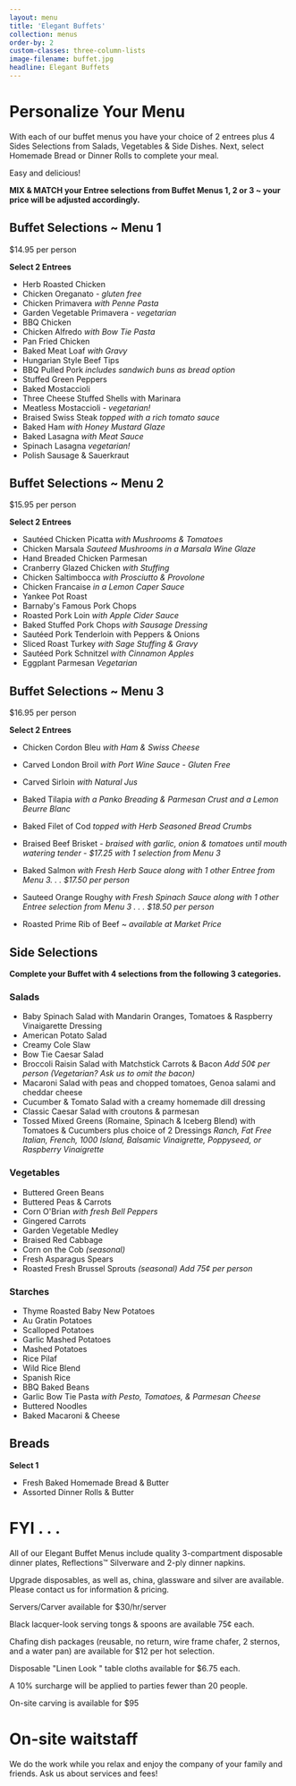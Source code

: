 ```yaml
---
layout: menu
title: 'Elegant Buffets'
collection: menus
order-by: 2
custom-classes: three-column-lists
image-filename: buffet.jpg
headline: Elegant Buffets
---
```


# Personalize Your Menu

With each of our buffet menus you have your choice of 2 entrees plus 4 Sides
Selections from Salads, Vegetables & Side Dishes. Next, select Homemade Bread or
Dinner Rolls to complete your meal.

Easy and delicious!

**MIX & MATCH your Entree selections from Buffet Menus 1, 2 or 3 ~ your price
will be adjusted accordingly.**

## Buffet Selections ~ Menu 1

\$14.95 per person

**Select 2 Entrees**

- Herb Roasted Chicken
- Chicken Oreganato - _gluten free_
- Chicken Primavera _with Penne Pasta_
- Garden Vegetable Primavera - _vegetarian_
- BBQ Chicken
- Chicken Alfredo _with Bow Tie Pasta_
- Pan Fried Chicken
- Baked Meat Loaf _with Gravy_
- Hungarian Style Beef Tips
- BBQ Pulled Pork _includes sandwich buns as bread option_
- Stuffed Green Peppers
- Baked Mostaccioli
- Three Cheese Stuffed Shells with Marinara
- Meatless Mostaccioli - _vegetarian!_
- Braised Swiss Steak _topped with a rich tomato sauce_
- Baked Ham _with Honey Mustard Glaze_
- Baked Lasagna _with Meat Sauce_
- Spinach Lasagna _vegetarian!_
- Polish Sausage & Sauerkraut

## Buffet Selections ~ Menu 2

\$15.95 per person

**Select 2 Entrees**

- Sautéed Chicken Picatta _with Mushrooms & Tomatoes_
- Chicken Marsala _Sauteed Mushrooms in a Marsala Wine Glaze_
- Hand Breaded Chicken Parmesan
- Cranberry Glazed Chicken _with Stuffing_
- Chicken Saltimbocca _with Prosciutto & Provolone_
- Chicken Francaise _in a Lemon Caper Sauce_
- Yankee Pot Roast
- Barnaby's Famous Pork Chops
- Roasted Pork Loin _with Apple Cider Sauce_
- Baked Stuffed Pork Chops _with Sausage Dressing_
- Sautéed Pork Tenderloin with Peppers & Onions
- Sliced Roast Turkey _with Sage Stuffing & Gravy_
- Sautéed Pork Schnitzel _with Cinnamon Apples_
- Eggplant Parmesan _Vegetarian_

## Buffet Selections ~ Menu 3

\$16.95 per person

**Select 2 Entrees**

- Chicken Cordon Bleu _with Ham & Swiss Cheese_
- Carved London Broil _with Port Wine Sauce - Gluten Free_
- Carved Sirloin _with Natural Jus_
- Baked Tilapia _with a Panko Breading & Parmesan Crust and a Lemon Beurre
  Blanc_
- Baked Filet of Cod _topped with Herb Seasoned Bread Crumbs_

- Braised Beef Brisket - _braised with garlic, onion & tomatoes until mouth
  watering tender - \$17.25 with 1 selection from Menu 3_

- Baked Salmon _with Fresh Herb Sauce along with 1 other Entree from Menu 3. . .
  \$17.50 per person_

- Sauteed Orange Roughy _with Fresh Spinach Sauce along with 1 other Entree
  selection from Menu 3 . . . \$18.50 per person_

- Roasted Prime Rib of Beef ~ _available at Market Price_

## Side Selections

**Complete your Buffet with 4 selections from the following 3 categories.**

### Salads

- Baby Spinach Salad with Mandarin Oranges, Tomatoes & Raspberry Vinaigarette
  Dressing
- American Potato Salad
- Creamy Cole Slaw
- Bow Tie Caesar Salad
- Broccoli Raisin Salad with Matchstick Carrots & Bacon _Add 50¢ per person
  (Vegetarian? Ask us to omit the bacon)_
- Macaroni Salad with peas and chopped tomatoes, Genoa salami and cheddar cheese
- Cucumber & Tomato Salad with a creamy homemade dill dressing
- Classic Caesar Salad with croutons & parmesan
- Tossed Mixed Greens (Romaine, Spinach & Iceberg Blend) with Tomatoes &
  Cucumbers plus choice of 2 Dressings _Ranch, Fat Free Italian, French, 1000
  Island, Balsamic Vinaigrette, Poppyseed, or Raspberry Vinaigrette_

### Vegetables

- Buttered Green Beans
- Buttered Peas & Carrots
- Corn O'Brian _with fresh Bell Peppers_
- Gingered Carrots
- Garden Vegetable Medley
- Braised Red Cabbage
- Corn on the Cob _(seasonal)_
- Fresh Asparagus Spears
- Roasted Fresh Brussel Sprouts _(seasonal) Add 75¢ per person_

### Starches

- Thyme Roasted Baby New Potatoes
- Au Gratin Potatoes
- Scalloped Potatoes
- Garlic Mashed Potatoes
- Mashed Potatoes
- Rice Pilaf
- Wild Rice Blend
- Spanish Rice
- BBQ Baked Beans
- Garlic Bow Tie Pasta _with Pesto, Tomatoes, & Parmesan Cheese_
- Buttered Noodles
- Baked Macaroni & Cheese

## Breads

**Select 1**

- Fresh Baked Homemade Bread & Butter
- Assorted Dinner Rolls & Butter

# FYI . . .

All of our Elegant Buffet Menus include quality 3-compartment disposable dinner
plates, Reflections™ Silverware and 2-ply dinner napkins.

Upgrade disposables, as well as, china, glassware and silver are available.
Please contact us for information & pricing.

Servers/Carver available for \$30/hr/server

Black lacquer-look serving tongs & spoons are available 75¢ each.

Chafing dish packages (reusable, no return, wire frame chafer, 2 sternos, and a
water pan) are available for \$12 per hot selection.

Disposable "Linen Look " table cloths available for \$6.75 each.

A 10% surcharge will be applied to parties fewer than 20 people.

On-site carving is available for \$95

# On-site waitstaff

We do the work while you relax and enjoy the company of your family and friends.
Ask us about services and fees!
